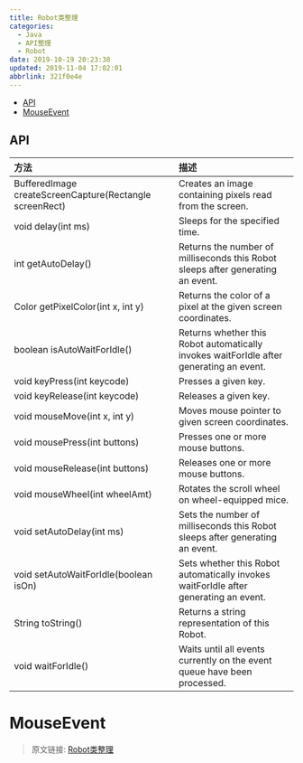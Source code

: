 ```yaml
---
title: Robot类整理
categories: 
  - Java
  - API整理
  - Robot
date: 2019-10-19 20:23:38
updated: 2019-11-04 17:02:01
abbrlink: 321f0e4e
---
```

- [API](/blog/321f0e4e/#API)
- [MouseEvent](/blog/321f0e4e/#MouseEvent)

<!--more-->
<script src="https://cdn.bootcss.com/jquery/3.4.0/jquery.slim.min.js"></script>
<script>$(document).ready(function () {$(".post-body > ul:nth-child(1)").hide();});</script>

<!--end-->
## API ##
|方法|描述|
|:--|:--|
|BufferedImage createScreenCapture(Rectangle screenRect)|Creates an image containing pixels read from the screen.|
|void delay(int ms)|Sleeps for the specified time.|
|int getAutoDelay()|Returns the number of milliseconds this Robot sleeps after generating an event.|
|Color getPixelColor(int x, int y)|Returns the color of a pixel at the given screen coordinates.|
|boolean isAutoWaitForIdle()|Returns whether this Robot automatically invokes waitForIdle after generating an event.|
|void keyPress(int keycode)|Presses a given key.|
|void keyRelease(int keycode)|Releases a given key.|
|void mouseMove(int x, int y)|Moves mouse pointer to given screen coordinates.|
|void mousePress(int buttons)|Presses one or more mouse buttons.|
|void mouseRelease(int buttons)|Releases one or more mouse buttons.|
|void mouseWheel(int wheelAmt)|Rotates the scroll wheel on wheel-equipped mice.|
|void setAutoDelay(int ms)|Sets the number of milliseconds this Robot sleeps after generating an event.|
|void setAutoWaitForIdle(boolean isOn)|Sets whether this Robot automatically invokes waitForIdle after generating an event.|
|String toString()|Returns a string representation of this Robot.|
|void waitForIdle()|Waits until all events currently on the event queue have been processed.|




# MouseEvent #

>原文链接: [Robot类整理](https://lanlan2017.github.io/blog/321f0e4e/)
